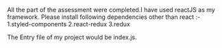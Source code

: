 All the part of the assessment were completed.I have used reactJS as my framework.
Please install following dependencies other than react :-
1.styled-components
2.react-redux
3.redux

The Entry file of my project would be index.js.


